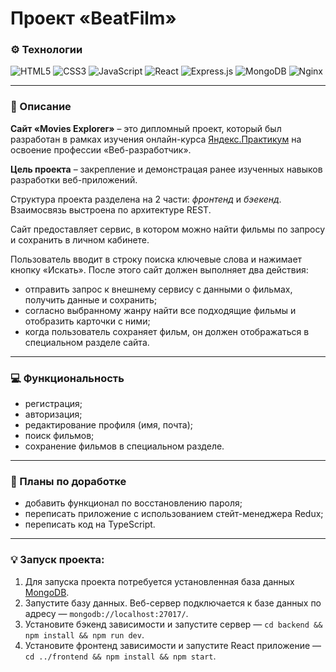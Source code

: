 #  Проект «BeatFilm»

### ⚙️ Технологии
![HTML5](https://img.shields.io/badge/html5-%23E34F26.svg?style=for-the-badge&logo=html5&logoColor=white)
![CSS3](https://img.shields.io/badge/css3-%231572B6.svg?style=for-the-badge&logo=css3&logoColor=white)
![JavaScript](https://img.shields.io/badge/javascript-%23323330.svg?style=for-the-badge&logo=javascript&logoColor=%23F7DF1E)
![React](https://img.shields.io/badge/react-%2320232a.svg?style=for-the-badge&logo=react&logoColor=%2361DAFB)
![Express.js](https://img.shields.io/badge/express.js-%23404d59.svg?style=for-the-badge&logo=express&logoColor=%2361DAFB)
![MongoDB](https://img.shields.io/badge/MongoDB-%234ea94b.svg?style=for-the-badge&logo=mongodb&logoColor=white)
![Nginx](https://img.shields.io/badge/nginx-%23009639.svg?style=for-the-badge&logo=nginx&logoColor=white)

___

### 📄 Описание
**Сайт «Movies Explorer»** – это дипломный проект, который был разработан в рамках изучения
онлайн-курса [Яндекс.Практикум](https://practicum.yandex.ru/) на освоение профессии «Веб-разработчик».

**Цель проекта** – закрепление и демонстрацая ранее изученных навыков разработки веб-приложений.

Структура проекта разделена на 2 части: *фронтенд* и *бэекенд*. Взаимосвязь выстроена по архитектуре REST.

Сайт предоставляет сервис, в котором можно найти фильмы по запросу и сохранить в личном кабинете.

Пользователь вводит в строку поиска ключевые слова и нажимает кнопку «Искать». После этого сайт должен выполняет два действия:
- отправить запрос к внешнему сервису с данными о фильмах, получить данные и сохранить;
- согласно выбранному жанру найти все подходящие фильмы и отобразить карточки с ними;
- когда пользователь сохраняет фильм, он должен отображаться в специальном разделе сайта.

___

### 💻 Функциональность
- регистрация;
- авторизация;
- редактирование профиля (имя, почта);
- поиск фильмов;
- сохранение фильмов в специальном разделе.

___
### 📌 Планы по доработке
- добавить функционал по восстановлению пароля;
- переписать приложение с использованием стейт-менеджера Redux;
- переписать код на TypeScript.

___

### 💡 Запуск проекта:
1. Для запуска проекта потребуется установленная база данных [MongoDB](https://mongodb.prakticum-team.ru/try/download/community?jmp=docs).
2. Запустите базу данных. Веб-сервер подключается к базе данных по адресу — `mongodb://localhost:27017/`.
3. Установите бэкенд зависимости и запустите сервер — `cd backend && npm install && npm run dev`.
4. Установите фронтенд зависимости и запустите React приложение — `cd ../frontend && npm install && npm start`.
